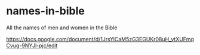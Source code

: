 # names-in-bible
All the names of men and women in the Bible

https://docs.google.com/document/d/1JrsYiCaM5zG3EGUKr08uH_vtXUFmqCvug-9NYJl-pjc/edit
